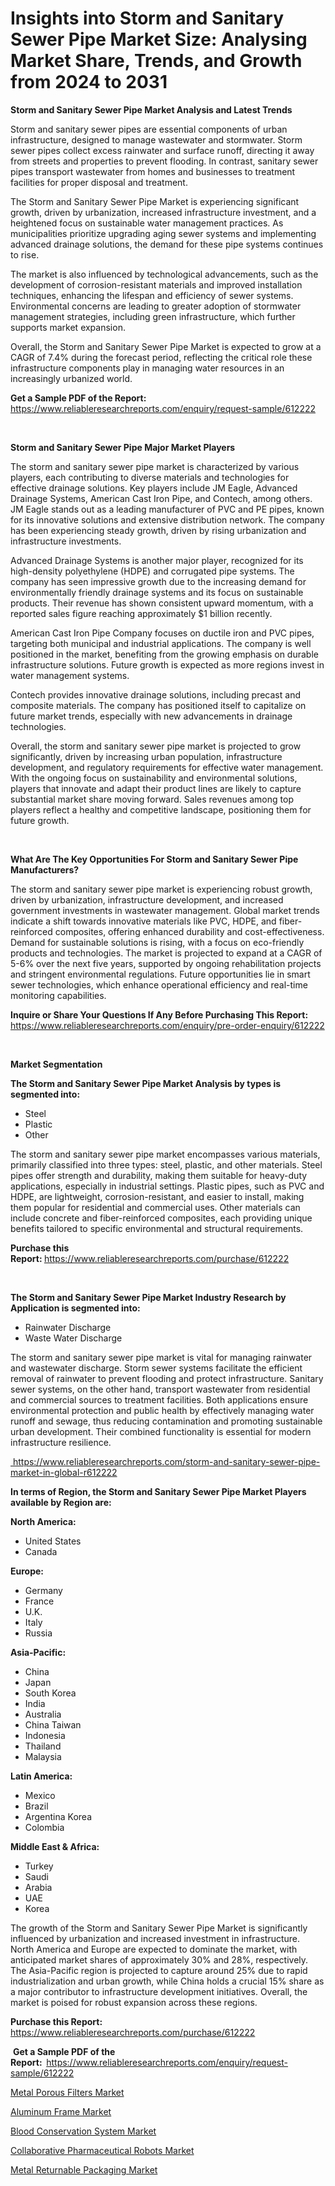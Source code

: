 <p><h1>Insights into Storm and Sanitary Sewer Pipe Market Size: Analysing Market Share, Trends, and Growth from 2024 to 2031</h1></p><p><strong>Storm and Sanitary Sewer Pipe Market Analysis and Latest Trends</strong></p>
<p><p>Storm and sanitary sewer pipes are essential components of urban infrastructure, designed to manage wastewater and stormwater. Storm sewer pipes collect excess rainwater and surface runoff, directing it away from streets and properties to prevent flooding. In contrast, sanitary sewer pipes transport wastewater from homes and businesses to treatment facilities for proper disposal and treatment. </p><p>The Storm and Sanitary Sewer Pipe Market is experiencing significant growth, driven by urbanization, increased infrastructure investment, and a heightened focus on sustainable water management practices. As municipalities prioritize upgrading aging sewer systems and implementing advanced drainage solutions, the demand for these pipe systems continues to rise.</p><p>The market is also influenced by technological advancements, such as the development of corrosion-resistant materials and improved installation techniques, enhancing the lifespan and efficiency of sewer systems. Environmental concerns are leading to greater adoption of stormwater management strategies, including green infrastructure, which further supports market expansion. </p><p>Overall, the Storm and Sanitary Sewer Pipe Market is expected to grow at a CAGR of 7.4% during the forecast period, reflecting the critical role these infrastructure components play in managing water resources in an increasingly urbanized world.</p></p>
<p><strong>Get a Sample PDF of the Report:&nbsp;</strong> <a href="https://www.reliableresearchreports.com/enquiry/request-sample/612222?utm_campaign=12&utm_medium=2&utm_source=Github&utm_content=ia&utm_term=10122024&utm_id=storm-and-sanitary-sewer-pipe">https://www.reliableresearchreports.com/enquiry/request-sample/612222</a></p>
<p>&nbsp;</p>
<p><strong>Storm and Sanitary Sewer Pipe Major Market Players</strong></p>
<p><p>The storm and sanitary sewer pipe market is characterized by various players, each contributing to diverse materials and technologies for effective drainage solutions. Key players include JM Eagle, Advanced Drainage Systems, American Cast Iron Pipe, and Contech, among others. JM Eagle stands out as a leading manufacturer of PVC and PE pipes, known for its innovative solutions and extensive distribution network. The company has been experiencing steady growth, driven by rising urbanization and infrastructure investments.</p><p>Advanced Drainage Systems is another major player, recognized for its high-density polyethylene (HDPE) and corrugated pipe systems. The company has seen impressive growth due to the increasing demand for environmentally friendly drainage systems and its focus on sustainable products. Their revenue has shown consistent upward momentum, with a reported sales figure reaching approximately $1 billion recently.</p><p>American Cast Iron Pipe Company focuses on ductile iron and PVC pipes, targeting both municipal and industrial applications. The company is well positioned in the market, benefiting from the growing emphasis on durable infrastructure solutions. Future growth is expected as more regions invest in water management systems.</p><p>Contech provides innovative drainage solutions, including precast and composite materials. The company has positioned itself to capitalize on future market trends, especially with new advancements in drainage technologies. </p><p>Overall, the storm and sanitary sewer pipe market is projected to grow significantly, driven by increasing urban population, infrastructure development, and regulatory requirements for effective water management. With the ongoing focus on sustainability and environmental solutions, players that innovate and adapt their product lines are likely to capture substantial market share moving forward. Sales revenues among top players reflect a healthy and competitive landscape, positioning them for future growth.</p></p>
<p>&nbsp;</p>
<p><strong>What Are The Key Opportunities For Storm and Sanitary Sewer Pipe Manufacturers?</strong></p>
<p><p>The storm and sanitary sewer pipe market is experiencing robust growth, driven by urbanization, infrastructure development, and increased government investments in wastewater management. Global market trends indicate a shift towards innovative materials like PVC, HDPE, and fiber-reinforced composites, offering enhanced durability and cost-effectiveness. Demand for sustainable solutions is rising, with a focus on eco-friendly products and technologies. The market is projected to expand at a CAGR of 5-6% over the next five years, supported by ongoing rehabilitation projects and stringent environmental regulations. Future opportunities lie in smart sewer technologies, which enhance operational efficiency and real-time monitoring capabilities.</p></p>
<p><strong>Inquire or Share Your Questions If Any Before Purchasing This Report:</strong> <a href="https://www.reliableresearchreports.com/enquiry/pre-order-enquiry/612222?utm_campaign=12&utm_medium=2&utm_source=Github&utm_content=ia&utm_term=10122024&utm_id=storm-and-sanitary-sewer-pipe">https://www.reliableresearchreports.com/enquiry/pre-order-enquiry/612222</a></p>
<p>&nbsp;</p>
<p><strong>Market Segmentation</strong></p>
<p><strong>The Storm and Sanitary Sewer Pipe Market Analysis by types is segmented into:</strong></p>
<p><ul><li>Steel</li><li>Plastic</li><li>Other</li></ul></p>
<p><p>The storm and sanitary sewer pipe market encompasses various materials, primarily classified into three types: steel, plastic, and other materials. Steel pipes offer strength and durability, making them suitable for heavy-duty applications, especially in industrial settings. Plastic pipes, such as PVC and HDPE, are lightweight, corrosion-resistant, and easier to install, making them popular for residential and commercial uses. Other materials can include concrete and fiber-reinforced composites, each providing unique benefits tailored to specific environmental and structural requirements.</p></p>
<p><strong>Purchase this Report:&nbsp;</strong><a href="https://www.reliableresearchreports.com/purchase/612222?utm_campaign=12&utm_medium=2&utm_source=Github&utm_content=ia&utm_term=10122024&utm_id=storm-and-sanitary-sewer-pipe">https://www.reliableresearchreports.com/purchase/612222</a></p>
<p>&nbsp;</p>
<p><strong>The Storm and Sanitary Sewer Pipe Market Industry Research by Application is segmented into:</strong></p>
<p><ul><li>Rainwater Discharge</li><li>Waste Water Discharge</li></ul></p>
<p><p>The storm and sanitary sewer pipe market is vital for managing rainwater and wastewater discharge. Storm sewer systems facilitate the efficient removal of rainwater to prevent flooding and protect infrastructure. Sanitary sewer systems, on the other hand, transport wastewater from residential and commercial sources to treatment facilities. Both applications ensure environmental protection and public health by effectively managing water runoff and sewage, thus reducing contamination and promoting sustainable urban development. Their combined functionality is essential for modern infrastructure resilience.</p></p>
<p><a href="https://www.reliableresearchreports.com/storm-and-sanitary-sewer-pipe-market-in-global-r612222?utm_campaign=12&utm_medium=2&utm_source=Github&utm_content=ia&utm_term=10122024&utm_id=storm-and-sanitary-sewer-pipe">&nbsp;https://www.reliableresearchreports.com/storm-and-sanitary-sewer-pipe-market-in-global-r612222</a></p>
<p><strong>In terms of Region, the Storm and Sanitary Sewer Pipe Market Players available by Region are:</strong></p>
<p>
    <p> <strong> North America: </strong>
        <ul>
            <li>United States</li>
            <li>Canada</li>
        </ul>
        </p> 
    <p> <strong> Europe: </strong>
        <ul>
            <li>Germany</li>
            <li>France</li>
            <li>U.K.</li>
            <li>Italy</li>
            <li>Russia</li>
        </ul>
        </p> 
    <p> <strong> Asia-Pacific: </strong>
        <ul>
            <li>China</li>
            <li>Japan</li>
            <li>South Korea</li>
            <li>India</li>
            <li>Australia</li>
            <li>China Taiwan</li>
            <li>Indonesia</li>
            <li>Thailand</li>
            <li>Malaysia</li>
        </ul>
        </p> 
    <p> <strong> Latin America: </strong>
        <ul>
            <li>Mexico</li>
            <li>Brazil</li>
            <li>Argentina Korea</li>
            <li>Colombia</li>
        </ul>
        </p> 
    <p> <strong> Middle East & Africa: </strong>
        <ul>
            <li>Turkey</li>
            <li>Saudi</li>
            <li>Arabia</li>
            <li>UAE</li>
            <li>Korea</li>
        </ul>
    </p>
    </p>
<p><p>The growth of the Storm and Sanitary Sewer Pipe Market is significantly influenced by urbanization and increased investment in infrastructure. North America and Europe are expected to dominate the market, with anticipated market shares of approximately 30% and 28%, respectively. The Asia-Pacific region is projected to capture around 25% due to rapid industrialization and urban growth, while China holds a crucial 15% share as a major contributor to infrastructure development initiatives. Overall, the market is poised for robust expansion across these regions.</p></p>
<p><strong>Purchase this Report: </strong><a href="https://www.reliableresearchreports.com/purchase/612222?utm_campaign=12&utm_medium=2&utm_source=Github&utm_content=ia&utm_term=10122024&utm_id=storm-and-sanitary-sewer-pipe">https://www.reliableresearchreports.com/purchase/612222</a></p>
<p>&nbsp;<strong>Get a Sample PDF of the Report:&nbsp;&nbsp;</strong><a href="https://www.reliableresearchreports.com/enquiry/request-sample/612222?utm_campaign=12&utm_medium=2&utm_source=Github&utm_content=ia&utm_term=10122024&utm_id=storm-and-sanitary-sewer-pipe">https://www.reliableresearchreports.com/enquiry/request-sample/612222</a></p>
<p><strong></strong></p>
<p><p><a href="https://www.linkedin.com/pulse/metal-porous-filters-industry-forecast-market-shifts-strategic-hk6yf?utm_campaign=12&utm_medium=2&utm_source=Github&utm_content=ia&utm_term=10122024&utm_id=storm-and-sanitary-sewer-pipe">Metal Porous Filters Market</a></p><p><a href="https://www.linkedin.com/pulse/aluminum-frame-market-demand-revenue-insights-115-cagr-forecast-zwlbf?utm_campaign=12&utm_medium=2&utm_source=Github&utm_content=ia&utm_term=10122024&utm_id=storm-and-sanitary-sewer-pipe">Aluminum Frame Market</a></p><p><a href="https://www.linkedin.com/pulse/analysis-forecast-growing-demand-blood-conservation-system-oxkff?utm_campaign=12&utm_medium=2&utm_source=Github&utm_content=ia&utm_term=10122024&utm_id=storm-and-sanitary-sewer-pipe">Blood Conservation System Market</a></p><p><a href="https://github.com/JakirUddin511/Market-Research-Report-List-1/blob/main/collaborative-pharmaceutical-robots-market.md?utm_campaign=12&utm_medium=2&utm_source=Github&utm_content=ia&utm_term=10122024&utm_id=storm-and-sanitary-sewer-pipe">Collaborative Pharmaceutical Robots Market</a></p><p><a href="https://github.com/GenaGaines34/Market-Research-Report-List-1/blob/main/metal-returnable-packaging-market.md?utm_campaign=12&utm_medium=2&utm_source=Github&utm_content=ia&utm_term=10122024&utm_id=storm-and-sanitary-sewer-pipe">Metal Returnable Packaging Market</a></p></p>
